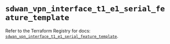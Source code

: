 # `sdwan_vpn_interface_t1_e1_serial_feature_template`

Refer to the Terraform Registry for docs: [`sdwan_vpn_interface_t1_e1_serial_feature_template`](https://registry.terraform.io/providers/ciscodevnet/sdwan/0.8.0/docs/resources/vpn_interface_t1_e1_serial_feature_template).
